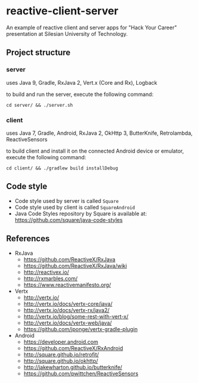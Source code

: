 reactive-client-server
======================
An example of reactive client and server apps for "Hack Your Career" presentation at Silesian University of Technology.

Project structure
-----------------
### server

uses Java 9, Gradle, RxJava 2, Vert.x (Core and Rx), Logback

to build and run the server, execute the following command:

```
cd server/ && ./server.sh
```

### client

uses Java 7, Gradle, Android, RxJava 2, OkHttp 3, ButterKnife, Retrolambda, ReactiveSensors

to build client and install it on the connected Android device or emulator, execute the following command:

```
cd client/ && ./gradlew build installDebug
```

Code style
----------

- Code style used by server is called `Square`
- Code style used by client is called `SquareAndroid`
- Java Code Styles repository by Square is available at: https://github.com/square/java-code-styles

References
----------
- RxJava
  - https://github.com/ReactiveX/RxJava
  - https://github.com/ReactiveX/RxJava/wiki
  - http://reactivex.io/
  - http://rxmarbles.com/
  - https://www.reactivemanifesto.org/
- Vertx
  - http://vertx.io/
  - http://vertx.io/docs/vertx-core/java/
  - http://vertx.io/docs/vertx-rx/java2/
  - http://vertx.io/blog/some-rest-with-vert-x/
  - http://vertx.io/docs/vertx-web/java/
  - https://github.com/jponge/vertx-gradle-plugin
- Android
  - https://developer.android.com
  - https://github.com/ReactiveX/RxAndroid
  - http://square.github.io/retrofit/
  - http://square.github.io/okhttp/
  - http://jakewharton.github.io/butterknife/
  - https://github.com/pwittchen/ReactiveSensors
